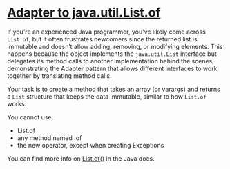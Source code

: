 # [Adapter to java.util.List.of](https://www.codewars.com/kata/adapter-to-java-dot-util-dot-list-dot-of "https://www.codewars.com/kata/65e5ef770a978e003e36f16a")

If you're an experienced Java programmer, you've likely come across `List.of`, but it often frustrates newcomers since the returned list is
immutable and doesn’t allow adding, removing, or modifying elements. This happens because the object implements the `java.util.List`
interface but delegates its method calls to another implementation behind the scenes, demonstrating the Adapter pattern that allows
different interfaces
to work together by translating method calls.

Your task is to create a method that takes an array (or varargs) and returns a `List` structure that keeps the data immutable, similar to
how `List.of` works.

You cannot use:
 - List.of
 - any method named .of
 - the new operator, except when creating Exceptions

You can find more info on [List.of()](https://docs.oracle.com/en/java/javase/21/docs/api/java.base/java/util/List.html#of()) in the Java docs.